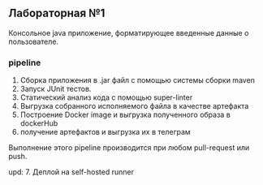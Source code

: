 ## Лабораторная №1

Консольное java приложение, форматирующее введенные данные о пользователе.

### pipeline

1. Сборка приложения в .jar файл с помощью системы сборки maven 
2. Запуск JUnit тестов.
3. Статический анализ кода с помощью super-linter 
4. Выгрузка собранного исполняемого файла в качестве артефакта 
5. Построение Docker image и выгрузка полученного образа в dockerHub
6. получение артефактов и выгрузка их в телеграм 

Выполнение этого pipeline производится при любом pull-request или push. 

upd:
7. Деплой на self-hosted runner  
